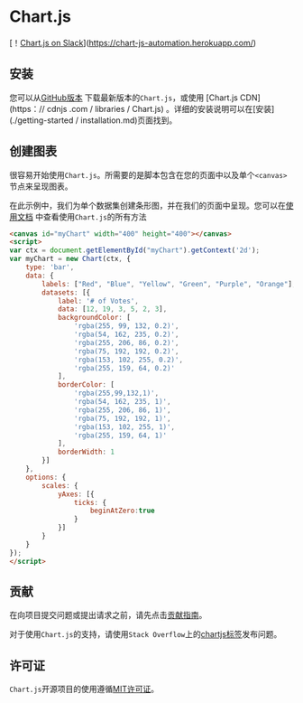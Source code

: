 # Chart.js

[！[Chart.js on Slack](https://img.shields.io/badge/slack-Chart.js-blue.svg)](https://chart-js-automation.herokuapp.com/)

## 安装

您可以从[GitHub版本](https://github.com/chartjs/Chart.js/releases/latest) 下载最新版本的`Chart.js`，或使用 [Chart.js CDN](https：// cdnjs .com / libraries / Chart.js) 。详细的安装说明可以在[安装](./getting-started / installation.md)页面找到。

## 创建图表

很容易开始使用`Chart.js`。所需要的是脚本包含在您的页面中以及单个`<canvas>`节点来呈现图表。

在此示例中，我们为单个数据集创建条形图，并在我们的页面中呈现。您可以在[使用文档](./getting-started/usage.md) 中查看使用`Chart.js`的所有方法

```html
<canvas id="myChart" width="400" height="400"></canvas>
<script>
var ctx = document.getElementById("myChart").getContext('2d');
var myChart = new Chart(ctx, {
    type: 'bar',
    data: {
        labels: ["Red", "Blue", "Yellow", "Green", "Purple", "Orange"],
        datasets: [{
            label: '# of Votes',
            data: [12, 19, 3, 5, 2, 3],
            backgroundColor: [
                'rgba(255, 99, 132, 0.2)',
                'rgba(54, 162, 235, 0.2)',
                'rgba(255, 206, 86, 0.2)',
                'rgba(75, 192, 192, 0.2)',
                'rgba(153, 102, 255, 0.2)',
                'rgba(255, 159, 64, 0.2)'
            ],
            borderColor: [
                'rgba(255,99,132,1)',
                'rgba(54, 162, 235, 1)',
                'rgba(255, 206, 86, 1)',
                'rgba(75, 192, 192, 1)',
                'rgba(153, 102, 255, 1)',
                'rgba(255, 159, 64, 1)'
            ],
            borderWidth: 1
        }]
    },
    options: {
        scales: {
            yAxes: [{
                ticks: {
                    beginAtZero:true
                }
            }]
        }
    }
});
</script>
```

## 贡献

在向项目提交问题或提出请求之前，请先点击[贡献指南](https://github.com/chartjs/Chart.js/blob/master/CONTRIBUTING.md)。

对于使用`Chart.js`的支持，请使用`Stack Overflow`上的[chartjs标签](http://stackoverflow.com/questions/tagged/chartjs)发布问题。

## 许可证

`Chart.js`开源项目的使用遵循[MIT许可证](http://opensource.org/licenses/MIT)。
